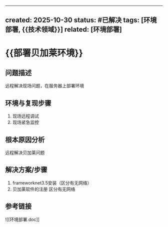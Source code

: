 

---
created: 2025-10-30
status: #已解决
tags: [环境部署, {{技术领域}}]
related: [环境部署]
---
# {{部署贝加莱环境}}

## 问题描述
远程解决现场问题，在服务器上部署环境

## 环境与复现步骤
1. 现场远程调试
2. 现场紧急监控


## 根本原因分析
远程解决贝加莱问题

## 解决方案/步骤
1. frameworknet3.5安装（区分有无网络）
2. 贝加莱软件的注册 区分有无网络

## 参考链接

![[环境部署.doc]]